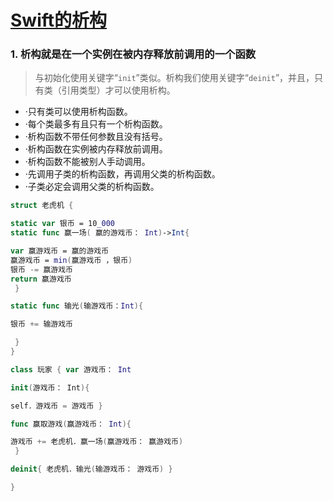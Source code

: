 # [Swift的析构](https://github.com/miss-shiyi/miss-shiyi/issues/1)

### 1. 析构就是在一个实例在被内存释放前调用的一个函数
> 与初始化使用关键字“`init`”类似。析构我们使用关键字“`deinit`”，并且，只有类（引用类型）才可以使用析构。
+ ·只有类可以使用析构函数。 
+ ·每个类最多有且只有一个析构函数。 
+ ·析构函数不带任何参数且没有括号。 
+ ·析构函数在实例被内存释放前调用。 
+ ·析构函数不能被别人手动调用。
+ ·先调用子类的析构函数，再调用父类的析构函数。 
+ ·子类必定会调用父类的析构函数。

```swift
struct 老虎机 { 

static var 银币 = 10_000 
static func 赢一场( 赢的游戏币： Int)->Int{ 

var 赢游戏币 = 赢的游戏币 
赢游戏币 = min(赢游戏币 ，银币) 
银币 -= 赢游戏币 
return 赢游戏币
 } 

static func 输光(输游戏币：Int){ 

银币 += 输游戏币

 }
} 

class 玩家 { var 游戏币： Int

init(游戏币： Int){ 

self．游戏币 = 游戏币 } 

func 赢取游戏(赢游戏币： Int){ 

游戏币 += 老虎机．赢一场(赢游戏币： 赢游戏币)
 } 

deinit{ 老虎机．输光(输游戏币： 游戏币) } 

} 



```